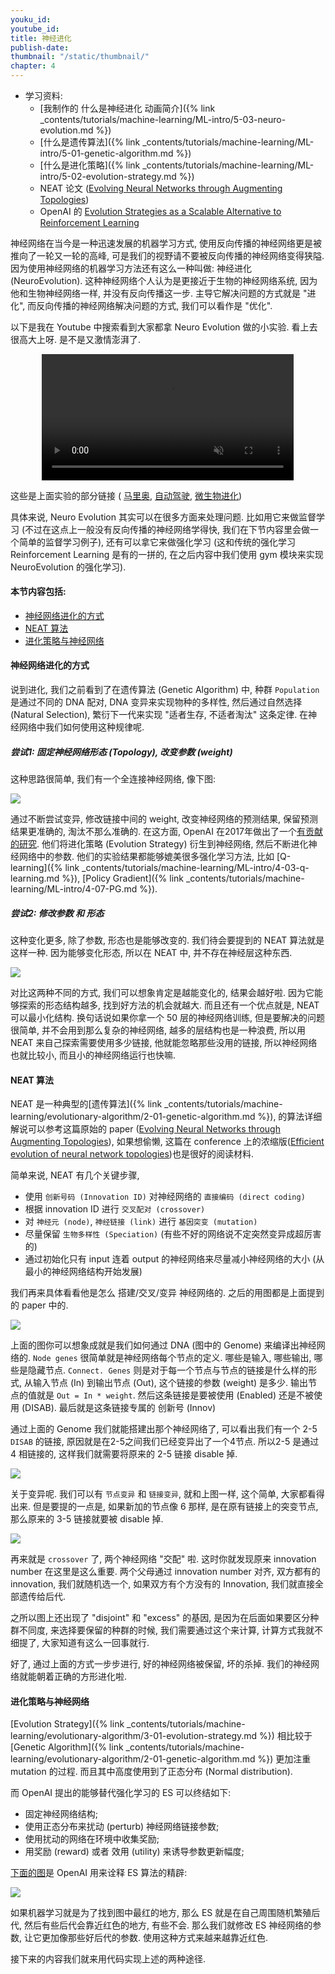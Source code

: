 ```yaml
---
youku_id:
youtube_id:
title: 神经进化
publish-date:
thumbnail: "/static/thumbnail/"
chapter: 4
---
```


* 学习资料:
  * [我制作的 什么是神经进化 动画简介]({% link _contents/tutorials/machine-learning/ML-intro/5-03-neuro-evolution.md %})
  * [什么是遗传算法]({% link _contents/tutorials/machine-learning/ML-intro/5-01-genetic-algorithm.md %})
  * [什么是进化策略]({% link _contents/tutorials/machine-learning/ML-intro/5-02-evolution-strategy.md %})
  * NEAT 论文 ([Evolving Neural Networks through Augmenting Topologies](http://nn.cs.utexas.edu/downloads/papers/stanley.ec02.pdf))
  * OpenAI 的 [Evolution Strategies as a Scalable Alternative to Reinforcement Learning](https://blog.openai.com/evolution-strategies/)


神经网络在当今是一种迅速发展的机器学习方式, 使用反向传播的神经网络更是被推向了一轮又一轮的高峰, 可是我们的视野请不要被反向传播的神经网络变得狭隘.
因为使用神经网络的机器学习方法还有这么一种叫做: 神经进化 (NeuroEvolution). 这种神经网络个人认为是更接近于生物的神经网络系统, 因为他和生物神经网络一样,
并没有反向传播这一步. 主导它解决问题的方式就是 "进化", 而反向传播的神经网络解决问题的方式, 我们可以看作是 "优化".

以下是我在 Youtube 中搜索看到大家都拿 Neuro Evolution 做的小实验. 看上去很高大上呀. 是不是又激情澎湃了.

<div align="center">
<video width="80%" controls loop autoplay muted>
  <source src="/static/results/evolutionary-algorithm/4-1-0.mp4" type="video/mp4">
  Your browser does not support HTML5 video.
</video>
</div>

这些是上面实验的部分链接 ( [马里奥](https://www.youtube.com/watch?v=qv6UVOQ0F44), [自动驾驶](https://www.youtube.com/watch?v=5lJuEW-5vr8&t=109s),
 [微生物进化](https://www.youtube.com/watch?v=2kupe2ZKK58))

具体来说, Neuro Evolution 其实可以在很多方面来处理问题.
比如用它来做监督学习 (不过在这点上一般没有反向传播的神经网络学得快, 我们在下节内容里会做一个简单的监督学习例子),
还有可以拿它来做强化学习 (这和传统的强化学习 Reinforcement Learning 是有的一拼的,
在之后内容中我们使用 gym 模块来实现 NeuroEvolution 的强化学习).

#### 本节内容包括:

* [神经网络进化的方式](#evolve)
* [NEAT 算法](#neat)
* [进化策略与神经网络](#es)



<h4 class="tut-h4-pad" id="evolve">神经网络进化的方式</h4>

说到进化, 我们之前看到了在遗传算法 (Genetic Algorithm) 中, 种群 `Population` 是通过不同的 DNA 配对, DNA 变异来实现物种的多样性,
然后通过自然选择 (Natural Selection), 繁衍下一代来实现 "适者生存, 不适者淘汰" 这条定律. 在神经网络中我们如何使用这种规律呢.

##### 尝试1: 固定神经网络形态 (Topology), 改变参数 (weight)

这种思路很简单, 我们有一个全连接神经网络, 像下图:

<img class="course-image" src="/static/results/evolutionary-algorithm/4-1-1.png">

通过不断尝试变异, 修改链接中间的 weight, 改变神经网络的预测结果, 保留预测结果更准确的, 淘汰不那么准确的. 在这方面, OpenAI 在2017年做出了一个[有贡献的研究](https://blog.openai.com/evolution-strategies/).
他们将进化策略 (Evolution Strategy) 衍生到神经网络, 然后不断进化神经网络中的参数. 他们的实验结果都能够媲美很多强化学习方法, 比如 [Q-learning]({% link _contents/tutorials/machine-learning/ML-intro/4-03-q-learning.md %}),
[Policy Gradient]({% link _contents/tutorials/machine-learning/ML-intro/4-07-PG.md %}).

##### 尝试2: 修改参数 和 形态

这种变化更多, 除了参数, 形态也是能够改变的. 我们待会要提到的 NEAT 算法就是这样一种. 因为能够变化形态, 所以在 NEAT 中, 并不存在神经层这种东西.

<img class="course-image" src="/static/results/evolutionary-algorithm/4-1-2.jpg">


对比这两种不同的方式, 我们可以想象肯定是越能变化的, 结果会越好啦. 因为它能够探索的形态结构越多, 找到好方法的机会就越大.
而且还有一个优点就是, NEAT 可以最小化结构. 换句话说如果你拿一个 50 层的神经网络训练, 但是要解决的问题很简单, 并不会用到那么复杂的神经网络,
越多的层结构也是一种浪费, 所以用 NEAT 来自己探索需要使用多少链接, 他就能忽略那些没用的链接, 所以神经网络也就比较小, 而且小的神经网络运行也快嘛.


<h4 class="tut-h4-pad" id="neat">NEAT 算法</h4>

NEAT 是一种典型的[遗传算法]({% link _contents/tutorials/machine-learning/evolutionary-algorithm/2-01-genetic-algorithm.md %}), 的算法详细解说可以参考这篇原始的 paper ([Evolving Neural Networks through Augmenting Topologies](http://nn.cs.utexas.edu/downloads/papers/stanley.ec02.pdf)),
如果想偷懒, 这篇在 conference 上的浓缩版([Efficient evolution of neural network topologies](http://nn.cs.utexas.edu/downloads/papers/stanley.cec02.pdf))也是很好的阅读材料.

简单来说, NEAT 有几个关键步骤,

* 使用 `创新号码 (Innovation ID)` 对神经网络的 `直接编码 (direct coding)`
* 根据 innovation ID 进行 `交叉配对 (crossover)`
* 对 `神经元 (node)`, `神经链接 (link)` 进行 `基因突变 (mutation)`
* 尽量保留 `生物多样性 (Speciation)` (有些不好的网络说不定突然变异成超厉害的)
* 通过初始化只有 input 连着 output 的神经网络来尽量减小神经网络的大小 (从最小的神经网络结构开始发展)

我们再来具体看看他是怎么 搭建/交叉/变异 神经网络的. 之后的用图都是上面提到的 paper 中的.


<img class="course-image" src="/static/results/evolutionary-algorithm/4-1-3.png">


上面的图你可以想象成就是我们如何通过 DNA (图中的 Genome) 来编译出神经网络的. `Node genes` 很简单就是神经网络每个节点的定义.
哪些是输入, 哪些输出, 哪些是隐藏节点. `Connect. Genes` 则是对于每一个节点与节点的链接是什么样的形式, 从输入节点 (In) 到输出节点 (Out),
这个链接的参数 (weight) 是多少. 输出节点的值就是 `Out = In * weight`. 然后这条链接是要被使用 (Enabled) 还是不被使用 (DISAB). 最后就是这条链接专属的 创新号 (Innov)

通过上面的 Genome 我们就能搭建出那个神经网络了, 可以看出我们有一个 2-5 `DISAB` 的链接, 原因就是在2-5之间我们已经变异出了一个4节点.
所以2-5 是通过 4 相链接的, 这样我们就需要将原来的 2-5 链接 disable 掉.

<img class="course-image" src="/static/results/evolutionary-algorithm/4-1-4.png">


关于变异呢. 我们可以有 `节点变异` 和 `链接变异`, 就和上图一样, 这个简单, 大家都看得出来. 但是要提的一点是,
如果新加的节点像 6 那样, 是在原有链接上的突变节点, 那么原来的 3-5 链接就要被 disable 掉.

<img class="course-image" src="/static/results/evolutionary-algorithm/4-1-5.png">


再来就是 `crossover` 了, 两个神经网络 "交配" 啦. 这时你就发现原来 innovation number 在这里是这么重要.
两个父母通过 innovation number 对齐, 双方都有的 innovation, 我们就随机选一个, 如果双方有个方没有的 Innovation, 我们就直接全部遗传给后代.

之所以图上还出现了 "disjoint" 和 "excess" 的基因, 是因为在后面如果要区分种群不同度, 来选择要保留的种群的时候, 我们需要通过这个来计算, 计算方式我就不细提了,
大家知道有这么一回事就行.

好了, 通过上面的方式一步步进行, 好的神经网络被保留, 坏的杀掉. 我们的神经网络就能朝着正确的方形进化啦.

<h4 class="tut-h4-pad" id="es">进化策略与神经网络</h4>

[Evolution Strategy]({% link _contents/tutorials/machine-learning/evolutionary-algorithm/3-01-evolution-strategy.md %}) 相比较于 [Genetic Algorithm]({% link _contents/tutorials/machine-learning/evolutionary-algorithm/2-01-genetic-algorithm.md %})
更加注重 mutation 的过程. 而且其中高度使用到了正态分布 (Normal distribution).

而 OpenAI 提出的能够替代强化学习的 ES 可以终结如下:

* 固定神经网络结构;
* 使用正态分布来扰动 (perturb) 神经网络链接参数;
* 使用扰动的网络在环境中收集奖励;
* 用奖励 (reward) 或者 效用 (utility) 来诱导参数更新幅度;

[下面的图](https://blog.openai.com/evolution-strategies/)是 OpenAI 用来诠释 ES 算法的精辟:

<a href="https://blog.openai.com/evolution-strategies/">
<img class="course-image" src="/static/results/evolutionary-algorithm/4-1-6.png">
</a>

如果机器学习就是为了找到图中最红的地方, 那么 ES 就是在自己周围随机繁殖后代, 然后有些后代会靠近红色的地方, 有些不会.
那么我们就修改 ES 神经网络的参数, 让它更加像那些好后代的参数. 使用这种方式来越来越靠近红色.

接下来的内容我们就来用代码实现上述的两种途径.
